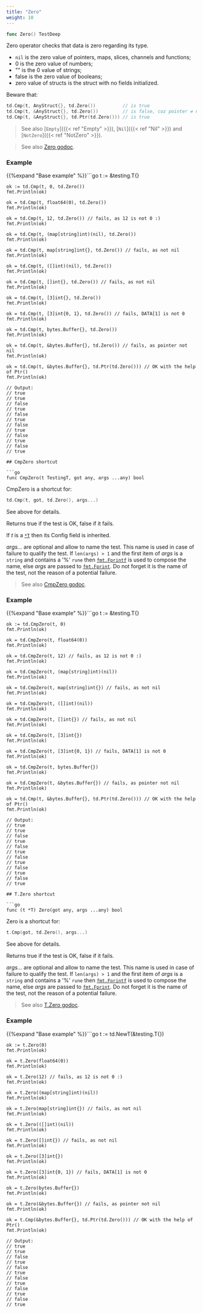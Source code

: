 ```yaml
---
title: "Zero"
weight: 10
---
```


```go
func Zero() TestDeep
```

Zero operator checks that data is zero regarding its type.

- `nil` is the zero value of pointers, maps, slices, channels and functions;
- 0 is the zero value of numbers;
- "" is the 0 value of strings;
- false is the zero value of booleans;
- zero value of structs is the struct with no fields initialized.


Beware that:

```go
td.Cmp(t, AnyStruct{}, td.Zero())          // is true
td.Cmp(t, &AnyStruct{}, td.Zero())         // is false, coz pointer ≠ nil
td.Cmp(t, &AnyStruct{}, td.Ptr(td.Zero())) // is true
```

> See also [`Empty`]({{< ref "Empty" >}}), [`Nil`]({{< ref "Nil" >}}) and [`NotZero`]({{< ref "NotZero" >}}).


> See also [<i class='fas fa-book'></i> Zero godoc](https://pkg.go.dev/github.com/maxatome/go-testdeep/td#Zero).

### Example

{{%expand "Base example" %}}```go
	t := &testing.T{}

	ok := td.Cmp(t, 0, td.Zero())
	fmt.Println(ok)

	ok = td.Cmp(t, float64(0), td.Zero())
	fmt.Println(ok)

	ok = td.Cmp(t, 12, td.Zero()) // fails, as 12 is not 0 :)
	fmt.Println(ok)

	ok = td.Cmp(t, (map[string]int)(nil), td.Zero())
	fmt.Println(ok)

	ok = td.Cmp(t, map[string]int{}, td.Zero()) // fails, as not nil
	fmt.Println(ok)

	ok = td.Cmp(t, ([]int)(nil), td.Zero())
	fmt.Println(ok)

	ok = td.Cmp(t, []int{}, td.Zero()) // fails, as not nil
	fmt.Println(ok)

	ok = td.Cmp(t, [3]int{}, td.Zero())
	fmt.Println(ok)

	ok = td.Cmp(t, [3]int{0, 1}, td.Zero()) // fails, DATA[1] is not 0
	fmt.Println(ok)

	ok = td.Cmp(t, bytes.Buffer{}, td.Zero())
	fmt.Println(ok)

	ok = td.Cmp(t, &bytes.Buffer{}, td.Zero()) // fails, as pointer not nil
	fmt.Println(ok)

	ok = td.Cmp(t, &bytes.Buffer{}, td.Ptr(td.Zero())) // OK with the help of Ptr()
	fmt.Println(ok)

	// Output:
	// true
	// true
	// false
	// true
	// false
	// true
	// false
	// true
	// false
	// true
	// false
	// true

```{{% /expand%}}
## CmpZero shortcut

```go
func CmpZero(t TestingT, got any, args ...any) bool
```

CmpZero is a shortcut for:

```go
td.Cmp(t, got, td.Zero(), args...)
```

See above for details.

Returns true if the test is OK, false if it fails.

If *t* is a [`*T`](https://pkg.go.dev/github.com/maxatome/go-testdeep/td#T) then its Config field is inherited.

*args...* are optional and allow to name the test. This name is
used in case of failure to qualify the test. If `len(args) > 1` and
the first item of *args* is a `string` and contains a '%' `rune` then
[`fmt.Fprintf`](https://pkg.go.dev/fmt#Fprintf) is used to compose the name, else *args* are passed to
[`fmt.Fprint`](https://pkg.go.dev/fmt#Fprint). Do not forget it is the name of the test, not the
reason of a potential failure.


> See also [<i class='fas fa-book'></i> CmpZero godoc](https://pkg.go.dev/github.com/maxatome/go-testdeep/td#CmpZero).

### Example

{{%expand "Base example" %}}```go
	t := &testing.T{}

	ok := td.CmpZero(t, 0)
	fmt.Println(ok)

	ok = td.CmpZero(t, float64(0))
	fmt.Println(ok)

	ok = td.CmpZero(t, 12) // fails, as 12 is not 0 :)
	fmt.Println(ok)

	ok = td.CmpZero(t, (map[string]int)(nil))
	fmt.Println(ok)

	ok = td.CmpZero(t, map[string]int{}) // fails, as not nil
	fmt.Println(ok)

	ok = td.CmpZero(t, ([]int)(nil))
	fmt.Println(ok)

	ok = td.CmpZero(t, []int{}) // fails, as not nil
	fmt.Println(ok)

	ok = td.CmpZero(t, [3]int{})
	fmt.Println(ok)

	ok = td.CmpZero(t, [3]int{0, 1}) // fails, DATA[1] is not 0
	fmt.Println(ok)

	ok = td.CmpZero(t, bytes.Buffer{})
	fmt.Println(ok)

	ok = td.CmpZero(t, &bytes.Buffer{}) // fails, as pointer not nil
	fmt.Println(ok)

	ok = td.Cmp(t, &bytes.Buffer{}, td.Ptr(td.Zero())) // OK with the help of Ptr()
	fmt.Println(ok)

	// Output:
	// true
	// true
	// false
	// true
	// false
	// true
	// false
	// true
	// false
	// true
	// false
	// true

```{{% /expand%}}
## T.Zero shortcut

```go
func (t *T) Zero(got any, args ...any) bool
```

Zero is a shortcut for:

```go
t.Cmp(got, td.Zero(), args...)
```

See above for details.

Returns true if the test is OK, false if it fails.

*args...* are optional and allow to name the test. This name is
used in case of failure to qualify the test. If `len(args) > 1` and
the first item of *args* is a `string` and contains a '%' `rune` then
[`fmt.Fprintf`](https://pkg.go.dev/fmt#Fprintf) is used to compose the name, else *args* are passed to
[`fmt.Fprint`](https://pkg.go.dev/fmt#Fprint). Do not forget it is the name of the test, not the
reason of a potential failure.


> See also [<i class='fas fa-book'></i> T.Zero godoc](https://pkg.go.dev/github.com/maxatome/go-testdeep/td#T.Zero).

### Example

{{%expand "Base example" %}}```go
	t := td.NewT(&testing.T{})

	ok := t.Zero(0)
	fmt.Println(ok)

	ok = t.Zero(float64(0))
	fmt.Println(ok)

	ok = t.Zero(12) // fails, as 12 is not 0 :)
	fmt.Println(ok)

	ok = t.Zero((map[string]int)(nil))
	fmt.Println(ok)

	ok = t.Zero(map[string]int{}) // fails, as not nil
	fmt.Println(ok)

	ok = t.Zero(([]int)(nil))
	fmt.Println(ok)

	ok = t.Zero([]int{}) // fails, as not nil
	fmt.Println(ok)

	ok = t.Zero([3]int{})
	fmt.Println(ok)

	ok = t.Zero([3]int{0, 1}) // fails, DATA[1] is not 0
	fmt.Println(ok)

	ok = t.Zero(bytes.Buffer{})
	fmt.Println(ok)

	ok = t.Zero(&bytes.Buffer{}) // fails, as pointer not nil
	fmt.Println(ok)

	ok = t.Cmp(&bytes.Buffer{}, td.Ptr(td.Zero())) // OK with the help of Ptr()
	fmt.Println(ok)

	// Output:
	// true
	// true
	// false
	// true
	// false
	// true
	// false
	// true
	// false
	// true
	// false
	// true

```{{% /expand%}}
